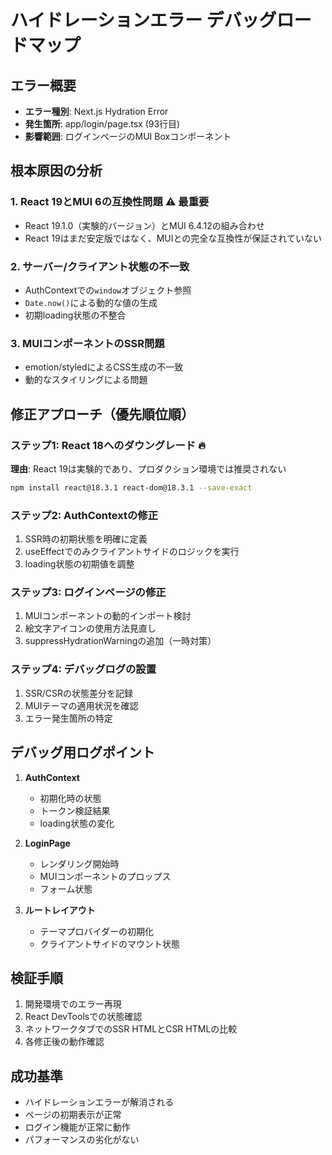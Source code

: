 # ハイドレーションエラー デバッグロードマップ

## エラー概要
- **エラー種別**: Next.js Hydration Error
- **発生箇所**: app/login/page.tsx (93行目)
- **影響範囲**: ログインページのMUI Boxコンポーネント

## 根本原因の分析

### 1. React 19とMUI 6の互換性問題 ⚠️ 最重要
- React 19.1.0（実験的バージョン）とMUI 6.4.12の組み合わせ
- React 19はまだ安定版ではなく、MUIとの完全な互換性が保証されていない

### 2. サーバー/クライアント状態の不一致
- AuthContextでの`window`オブジェクト参照
- `Date.now()`による動的な値の生成
- 初期loading状態の不整合

### 3. MUIコンポーネントのSSR問題
- emotion/styledによるCSS生成の不一致
- 動的なスタイリングによる問題

## 修正アプローチ（優先順位順）

### ステップ1: React 18へのダウングレード 🔥
**理由**: React 19は実験的であり、プロダクション環境では推奨されない
```bash
npm install react@18.3.1 react-dom@18.3.1 --save-exact
```

### ステップ2: AuthContextの修正
1. SSR時の初期状態を明確に定義
2. useEffectでのみクライアントサイドのロジックを実行
3. loading状態の初期値を調整

### ステップ3: ログインページの修正
1. MUIコンポーネントの動的インポート検討
2. 絵文字アイコンの使用方法見直し
3. suppressHydrationWarningの追加（一時対策）

### ステップ4: デバッグログの設置
1. SSR/CSRの状態差分を記録
2. MUIテーマの適用状況を確認
3. エラー発生箇所の特定

## デバッグ用ログポイント

1. **AuthContext**
   - 初期化時の状態
   - トークン検証結果
   - loading状態の変化

2. **LoginPage**
   - レンダリング開始時
   - MUIコンポーネントのプロップス
   - フォーム状態

3. **ルートレイアウト**
   - テーマプロバイダーの初期化
   - クライアントサイドのマウント状態

## 検証手順

1. 開発環境でのエラー再現
2. React DevToolsでの状態確認
3. ネットワークタブでのSSR HTMLとCSR HTMLの比較
4. 各修正後の動作確認

## 成功基準

- ハイドレーションエラーが解消される
- ページの初期表示が正常
- ログイン機能が正常に動作
- パフォーマンスの劣化がない